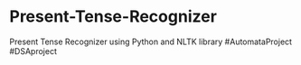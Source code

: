 # Present-Tense-Recognizer
Present Tense Recognizer using Python and NLTK library 
#AutomataProject
#DSAproject
